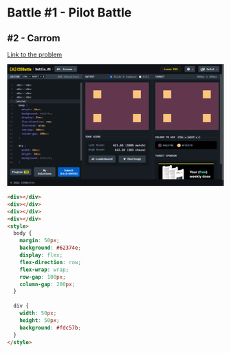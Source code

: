 # Battle #1 - Pilot Battle

## #2 - Carrom

[Link to the problem](https://cssbattle.dev/play/1)

![result](./images/2-carrom.png)

```html
<div></div>
<div></div>
<div></div>
<div></div>
<style>
  body {
    margin: 50px;
    background: #62374e;
    display: flex;
    flex-direction: row;
    flex-wrap: wrap;
    row-gap: 100px;
    column-gap: 200px;
  }
  
  div {
    width: 50px;
    height: 50px;
    background: #fdc57b;
  }
</style>
```